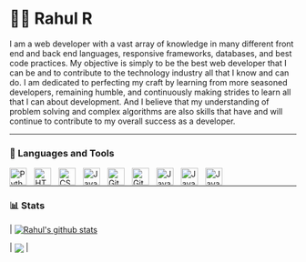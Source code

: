 # 🏄‍♂️ Rahul R

I am a web developer with a vast array of knowledge in many different front end and back end languages, responsive frameworks, databases, and best code practices. My objective is simply to be the best web developer that I can be and to contribute to the technology industry all that I know and can do. I am dedicated to perfecting my craft by learning from more seasoned developers, remaining humble, and continuously making strides to learn all that I can about development. And I believe that my understanding of problem solving and complex algorithms are also skills that have and will continue to contribute to my overall success as a developer.

---

### 🧰 Languages and Tools

<img align="left" alt="Python" width="30px" style="padding-right:10px;" src="https://cdn.jsdelivr.net/gh/devicons/devicon/icons/python/python-plain.svg" />
<img align="left" alt="HTML" width="30px" style="padding-right:10px;" src="https://cdn.jsdelivr.net/gh/devicons/devicon/icons/html5/html5-plain.svg" />
<img align="left" alt="CSS" width="30px" style="padding-right:10px;" src="https://cdn.jsdelivr.net/gh/devicons/devicon/icons/css3/css3-plain.svg" />
<img align="left" alt="JavaScript" width="30px" style="padding-right:10px;" src="https://cdn.jsdelivr.net/gh/devicons/devicon/icons/javascript/javascript-plain.svg" />
<img align="left" alt="Git" width="30px" style="padding-right:10px;" src="https://cdn.jsdelivr.net/gh/devicons/devicon/icons/git/git-original.svg" />
<img align="left" alt="GitHub" width="30px" style="padding-right:10px;" src="https://cdn.jsdelivr.net/gh/devicons/devicon/icons/github/github-original.svg" />
<img align="left" alt="Java" width="30px" style="padding-right:10px;" src="https://cdn.jsdelivr.net/gh/devicons/devicon/icons/c/c-original.svg" />
<img align="left" alt="Java" width="30px" style="padding-right:10px;" src="https://cdn.jsdelivr.net/gh/devicons/devicon/icons/cplusplus/cplusplus-original.svg" />
<img align="left" alt="Java" width="30px" style="padding-right:10px;" src="https://cdn.jsdelivr.net/gh/devicons/devicon/icons/unity/unity-original.svg" />
<br />

---

### 📊 Stats

| <a href="https://github.com/RahulR001/github-readme-stats"><img align="center" src="https://github-readme-stats.vercel.app/api?username=RahulR001&show_icons=true&include_all_commits=true&theme=github_dark&hide_border=true" alt="Rahul's github stats" /></a> 

| <a href="https://github.com/RahulR001/github-readme-stats"><img align="center" src="[![Top Langs](https://github-readme-stats.vercel.app/api/top-langs/?username=RahulR001&theme=dracula)](https://github.com/anuraghazra/github-readme-stats)" /></a> |
 

